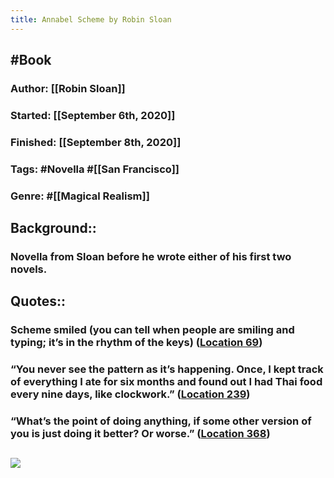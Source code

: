 ```yaml
---
title: Annabel Scheme by Robin Sloan
---
```


## #Book
### Author: [[Robin Sloan]]

### Started: [[September 6th, 2020]]

### Finished: [[September 8th, 2020]]

### Tags: #Novella #[[San Francisco]]

### Genre: #[[Magical Realism]] 

## Background::
### Novella from Sloan before he wrote either of his first two novels.

## Quotes::
### Scheme smiled (you can tell when people are smiling and typing; it’s in the rhythm of the keys) ([Location 69](https://readwise.io/to_kindle?action=open&asin=B004E3XC1S&location=69))

### “You never see the pattern as it’s happening. Once, I kept track of everything I ate for six months and found out I had Thai food every nine days, like clockwork.” ([Location 239](https://readwise.io/to_kindle?action=open&asin=B004E3XC1S&location=239))

### “What’s the point of doing anything, if some other version of you is just doing it better? Or worse.” ([Location 368](https://readwise.io/to_kindle?action=open&asin=B004E3XC1S&location=368))

## ![](https://images-na.ssl-images-amazon.com/images/I/51FkNGmXhML._SL400_.jpg)
